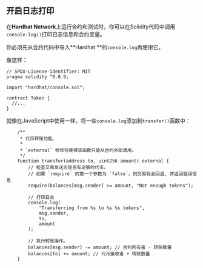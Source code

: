 ## 开启日志打印

在**Hardhat Network**上运行合约和测试时，你可以在Solidity代码中调用`console.log()`打印日志信息和合约变量。

你必须先从合约代码中导入**Hardhat **的`console.log`再使用它。

像这样：

```solidity
// SPDX-License-Identifier: MIT
pragma solidity ^0.8.9;

import "hardhat/console.sol";

contract Token {
  //...
}
```

就像在JavaScript中使用一样，将一些`console.log`添加到`transfer()`函数中：

```solidity
    /**
     * 代币转账功能。
     *
     * `external` 修饰符使得该函数只能从合约外部调用。
     */
    function transfer(address to, uint256 amount) external {
        // 检查交易发送方是否有足够的代币。
        // 如果 `require` 的第一个参数为 `false`，则交易将会回退, 并返回错误信息
        require(balances[msg.sender] >= amount, "Not enough tokens");

        // 打印日志
        console.log(
            "Transferring from %s to %s %s tokens",
            msg.sender,
            to,
            amount
        );

        // 执行转账操作。
        balances[msg.sender] -= amount; // 合约所有者 - 转账数量
        balances[to] += amount; // 代币接收者 + 转账数量
    }
```

